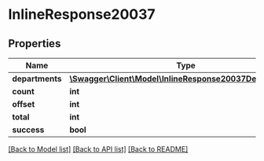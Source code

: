# InlineResponse20037

## Properties
Name | Type | Description | Notes
------------ | ------------- | ------------- | -------------
**departments** | [**\Swagger\Client\Model\InlineResponse20037Departments[]**](InlineResponse20037Departments.md) |  | [optional] 
**count** | **int** |  | [optional] 
**offset** | **int** |  | [optional] 
**total** | **int** |  | [optional] 
**success** | **bool** |  | [optional] 

[[Back to Model list]](../../README.md#documentation-for-models) [[Back to API list]](../../README.md#documentation-for-api-endpoints) [[Back to README]](../../README.md)

